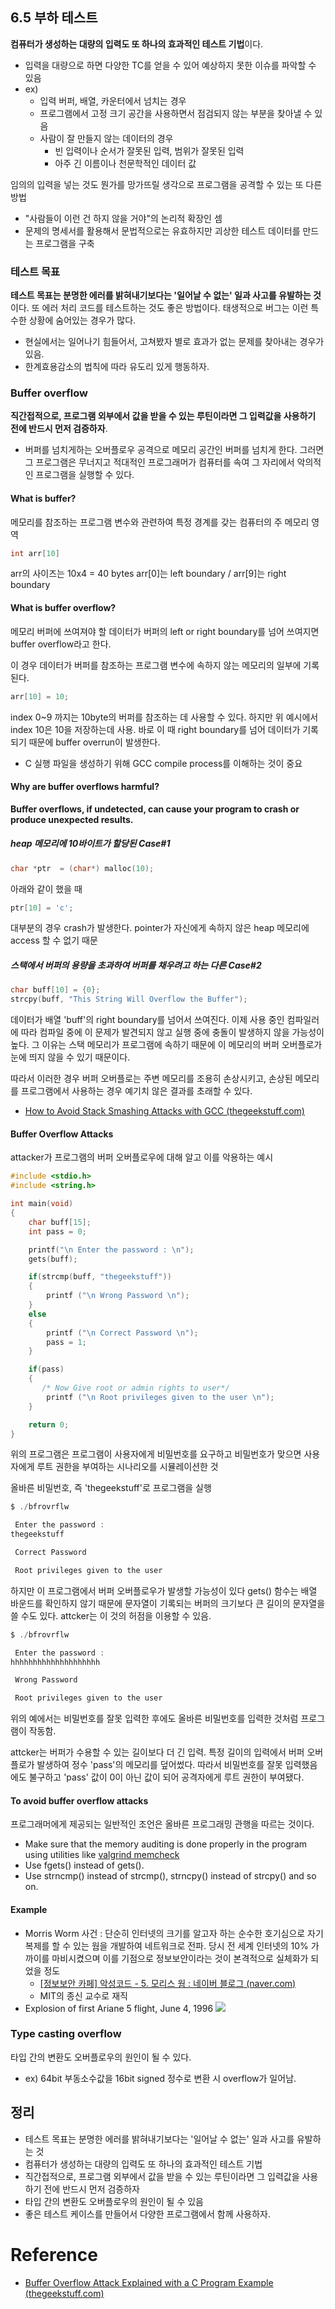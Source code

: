 ## 6.5 부하 테스트
**컴퓨터가 생성하는 대량의 입력도 또 하나의 효과적인 테스트 기법**이다.
- 입력을 대량으로 하면 다양한 TC를 얻을 수 있어 예상하지 못한 이슈를 파악할 수 있음
- ex) 
	- 입력 버퍼, 배열, 카운터에서 넘치는 경우
	- 프로그램에서 고정 크기 공간을 사용하면서 점검되지 않는 부분을 찾아낼 수 있음
	- 사람이 잘 만들지 않는 데이터의 경우
		- 빈 입력이나 순서가 잘못된 입력, 범위가 잘못된 입력
		- 아주 긴 이름이나 천문학적인 데이터 값

임의의 입력을 넣는 것도 뭔가를 망가뜨릴 생각으로 프로그램을 공격할 수 있는 또 다른 방법
- "사람들이 이런 건 하지 않을 거야"의 논리적 확장인 셈
- 문제의 명세서를 활용해서 문법적으로는 유효하지만 괴상한 테스트 데이터를 만드는 프로그램을 구축

### 테스트 목표
**테스트 목표는 분명한 에러를 밝혀내기보다는 '일어날 수 없는' 일과 사고를 유발하는 것**이다. 또 에러 처리 코드를 테스트하는 것도 좋은 방법이다. 태생적으로 버그는 이런 특수한 상황에 숨어있는 경우가 많다.
- 현실에서는 일어나기 힘들어서, 고쳐봤자 별로 효과가 없는 문제를 찾아내는 경우가 있음.
- 한계효용감소의 법칙에 따라 유도리 있게 행동하자.

### Buffer overflow
**직간접적으로, 프로그램 외부에서 값을 받을 수 있는 루틴이라면 그 입력값을 사용하기 전에 반드시 먼저 검증하자**.
- 버퍼를 넘치게하는 오버플로우 공격으로 메모리 공간인 버퍼를 넘치게 한다. 그러면 그 프로그램은 무너지고 적대적인 프로그래머가 컴퓨터를 속여 그 자리에서 악의적인 프로그램을 실행할 수 있다.

#### What is buffer?
메모리를 참조하는 프로그램 변수와 관련하여 특정 경계를 갖는 컴퓨터의 주 메모리 영역
```c
int arr[10]
```
arr의 사이즈는 10x4 = 40 bytes
arr[0]는 left boundary / arr[9]는 right boundary 

#### What is buffer overflow?
메모리 버퍼에 쓰여져야 할 데이터가 버퍼의 left or right boundary를 넘어 쓰여지면 buffer overflow라고 한다.

이 경우 데이터가 버퍼를 참조하는 프로그램 변수에 속하지 않는 메모리의 일부에 기록된다.

```c
arr[10] = 10;
```
index 0~9 까지는 10byte의 버퍼를 참조하는 데 사용할 수 있다.
하지만 위 예시에서 index 10은 10을 저장하는데 사용. 바로 이 때 right boundary를 넘어 데이터가 기록되기 때문에 buffer overrun이 발생한다.
- C 실행 파일을 생성하기 위해 GCC compile process를 이해하는 것이 중요
#### Why are buffer overflows harmful?
**Buffer overflows, if undetected, can cause your program to crash or produce unexpected results.**

##### heap 메모리에 10바이트가 할당된 Case#1
```c
char *ptr  = (char*) malloc(10);
```
아래와 같이 했을 때
```c
ptr[10] = 'c';
```
대부분의 경우 crash가 발생한다. pointer가 자신에게 속하지 않은 heap 메모리에 access 할 수 없기 때문

##### 스택에서 버퍼의 용량을 초과하여 버퍼를 채우려고 하는 다른 Case#2
```c
char buff[10] = {0};
strcpy(buff, "This String Will Overflow the Buffer");
```
데이터가 배열 'buff'의 right boundary를 넘어서 쓰여진다.
이제 사용 중인 컴파일러에 따라 컴파일 중에 이 문제가 발견되지 않고 실행 중에 충돌이 발생하지 않을 가능성이 높다. 그 이유는 스택 메모리가 프로그램에 속하기 때문에 이 메모리의 버퍼 오버플로가 눈에 띄지 않을 수 있기 때문이다.

따라서 이러한 경우 버퍼 오버플로는 주변 메모리를 조용히 손상시키고, 손상된 메모리를 프로그램에서 사용하는 경우 예기치 않은 결과를 초래할 수 있다.
- [How to Avoid Stack Smashing Attacks with GCC (thegeekstuff.com)](https://www.thegeekstuff.com/2013/02/stack-smashing-attacks-gcc/)

#### Buffer Overflow Attacks
attacker가 프로그램의 버퍼 오버플로우에 대해 알고 이를 악용하는 예시
```c
#include <stdio.h>
#include <string.h>

int main(void)
{
    char buff[15];
    int pass = 0;

    printf("\n Enter the password : \n");
    gets(buff);

    if(strcmp(buff, "thegeekstuff"))
    {
        printf ("\n Wrong Password \n");
    }
    else
    {
        printf ("\n Correct Password \n");
        pass = 1;
    }

    if(pass)
    {
       /* Now Give root or admin rights to user*/
        printf ("\n Root privileges given to the user \n");
    }

    return 0;
}
```
위의 프로그램은 프로그램이 사용자에게 비밀번호를 요구하고 비밀번호가 맞으면 사용자에게 루트 권한을 부여하는 시나리오를 시뮬레이션한 것

올바른 비밀번호, 즉 'thegeekstuff'로 프로그램을 실행
```c
$ ./bfrovrflw 

 Enter the password :
thegeekstuff

 Correct Password 

 Root privileges given to the user
```

하지만 이 프로그램에서 버퍼 오버플로우가 발생할 가능성이 있다
gets() 함수는 배열 바운드를 확인하지 않기 때문에 문자열이 기록되는 버퍼의 크기보다 큰 길이의 문자열을 쓸 수도 있다.
attcker는 이 것의 허점을 이용할 수 있음.
```c
$ ./bfrovrflw 

 Enter the password :
hhhhhhhhhhhhhhhhhhhh

 Wrong Password 

 Root privileges given to the user
```

위의 예에서는 비밀번호를 잘못 입력한 후에도 올바른 비밀번호를 입력한 것처럼 프로그램이 작동함.

attcker는 버퍼가 수용할 수 있는 길이보다 더 긴 입력.
특정 길이의 입력에서 버퍼 오버플로가 발생하여 정수 'pass'의 메모리를 덮어썼다.
따라서 비밀번호를 잘못 입력했음에도 불구하고 'pass' 값이 0이 아닌 값이 되어 공격자에게 루트 권한이 부여됐다.

#### To avoid buffer overflow attacks
프로그래머에게 제공되는 일반적인 조언은 올바른 프로그래밍 관행을 따르는 것이다.
- Make sure that the memory auditing is done properly in the program using utilities like [valgrind memcheck](https://www.thegeekstuff.com/2011/11/valgrind-memcheck/)
- Use fgets() instead of gets().
- Use strncmp() instead of strcmp(), strncpy() instead of strcpy() and so on.

#### Example
- Morris Worm 사건 : 단순히 인터넷의 크기를 알고자 하는 순수한 호기심으로 자기 복제를 할 수 있는 웜을 개발하여 네트워크로 전파. 당시 전 세계 인터넷의 10% 가까이를 마비시켰으며 이를 기점으로 정보보안이라는 것이 본격적으로 실체화가 되었을 정도
	- [[정보보안 카페] 악성코드 - 5. 모리스 웜 : 네이버 블로그 (naver.com)](https://blog.naver.com/PostView.naver?blogId=nine01223&logNo=222287912351)
	- MIT의 종신 교수로 재직
- Explosion of first Ariane 5 flight, June 4, 1996
![](https://i.imgur.com/vPPPXG5.png)

### Type casting overflow
타입 간의 변환도 오버플로우의 원인이 될 수 있다.
- ex) 64bit 부동소수값을 16bit signed 정수로 변환 시 overflow가 일어남.

## 정리
- 테스트 목표는 분명한 에러를 밝혀내기보다는 '일어날 수 없는' 일과 사고를 유발하는 것
- 컴퓨터가 생성하는 대량의 입력도 또 하나의 효과적인 테스트 기법
- 직간접적으로, 프로그램 외부에서 값을 받을 수 있는 루틴이라면 그 입력값을 사용하기 전에 반드시 먼저 검증하자
- 타입 간의 변환도 오버플로우의 원인이 될 수 있음
- 좋은 테스트 케이스를 만들어서 다양한 프로그램에서 함께 사용하자.


# Reference
- [Buffer Overflow Attack Explained with a C Program Example (thegeekstuff.com)](https://www.thegeekstuff.com/2013/06/buffer-overflow/)
